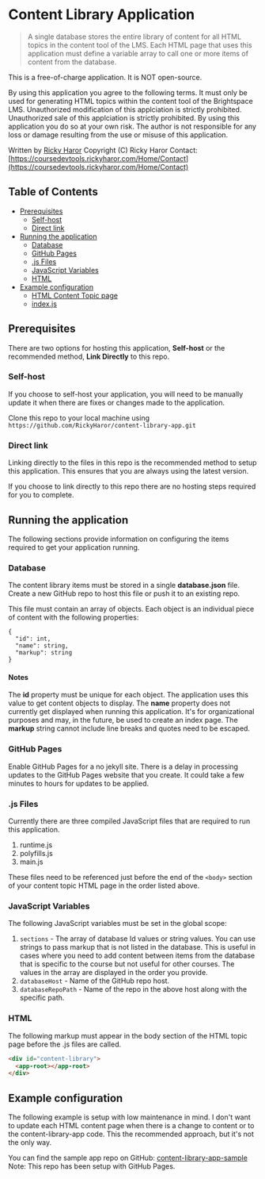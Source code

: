 
# Content Library Application

> A single database stores the entire library of content for all HTML topics in the content tool of the LMS. Each HTML page that uses this application must define a variable array to call one or more items of content from the database.

This is a free-of-charge application. It is NOT open-source.

By using this application you agree to the following terms. It must only be used for generating HTML topics within the content tool of the Brightspace LMS. Unauthorized modification of this applciation is strictly prohibited. Unauthorized sale of this applciation is strictly prohibited. By using this application you do so at your own risk. The author is not responsible for any loss or damage resulting from the use or misuse of this application.

Written by [Ricky Haror](https://www.linkedin.com/in/rickyharor)
Copyright (C) Ricky Haror
Contact: [https://coursedevtools.rickyharor.com/Home/Contact](https://coursedevtools.rickyharor.com/Home/Contact)

## Table of Contents
* [Prerequisites](#prerequisites)
  * [Self-host](#self-host)
  * [Direct link](#direct-link)
* [Running the application](#running-the-application)
  * [Database](#database)
  * [GitHub Pages](#github-pages)
  * [.js Files](#js-files)
  * [JavaScript Variables](#javaScript-variables)
  * [HTML](#html)
* [Example configuration](#example-configuration)
  * [HTML Content Topic page](#html-content-topic-page)
  * [index.js](#indexjs)

##  Prerequisites

There are two options for hosting this application, **Self-host** or the recommended method, **Link Directly** to this repo. 

### Self-host
If you choose to self-host your application, you will need to be manually update it when there are fixes or changes made to the application.

Clone this repo to your local machine using  `https://github.com/RickyHaror/content-library-app.git`

 
### Direct link

Linking directly to the files in this repo is the recommended method to setup this application. This ensures that you are always using the latest version.

If you choose to link directly to this repo there are no hosting steps required for you to complete.

## Running the application
The following sections provide information on configuring the items required to get your application running.

### Database
The content library items must be stored in a single **database.json** file. Create a new GitHub repo to host this file or push it to an existing repo.

This file must contain an array of objects. Each object is an individual piece of content with the following properties:

    {
      "id": int,
      "name": string,
      "markup": string
    }

#### Notes
The **id** property must be unique for each object. The application uses this value to get content objects to display.
The **name** property does not currently get displayed when running this application. It's for organizational purposes and may, in the future, be used to create an index page.
The **markup** string cannot include line breaks and quotes need to be escaped.

### GitHub Pages
Enable GitHub Pages for a no jekyll site.
There is a delay in processing updates to the GitHub Pages website that you create. It could take a few minutes to hours for updates to be applied.

### .js Files
Currently there are three compiled JavaScript files that are required to run this application.

 1. runtime.js
 2. polyfills.js
 3. main.js

These files need to be referenced just before the end of the `<body>` section of your content topic HTML page in the order listed above.

### JavaScript Variables
The following JavaScript variables must be set in the global scope:

 1. `sections` - The array of database Id values or string values. You can use strings to pass markup that is not listed in the database. This is useful in cases where you need to add content between items from the database that is specific to the course but not useful for other courses. The values in the array are displayed in the order you provide.
 2. `databaseHost` - Name of the GitHub repo host.
 3. `databaseRepoPath` - Name of the repo in the above host along with the specific path.

### HTML
The following markup must appear in the body section of the HTML topic page before the .js files are called.
```html
<div id="content-library">
  <app-root></app-root>
</div>
```

## Example configuration
The following example is setup with low maintenance in mind. I don't want to update each HTML content page when there is a change to content or to the content-library-app code. This the recommended approach, but it's not the only way.

You can find the sample app repo on GitHub: [content-library-app-sample](https://github.com/RickyHaror/content-library-app-sample)
Note: This repo has been setup with GitHub Pages.
